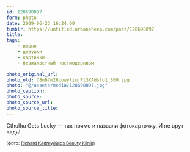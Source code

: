 ```yaml
---
id: 128698097
form: photo
date: 2009-06-23 16:24:00
tumblr: https://untitled.urbansheep.com/post/128698097
title:
tags:
    - порно
    - девушки
    - картинки
    - безжалостный постмодернизм

photo_original_url:
photo_old: 78n67m26LowylimjPl3XAdsfo1_500.jpg
photo: "@/assets/media/128698097.jpg"
photo_caption:
photo_source:
photo_source_url:
photo_source_title:
---
```


<p>Cthulhu Gets Lucky — так прямо и назвали фотокарточку. И не врут ведь!</p>

<p><small>(фото: <a href="http://www.flickr.com/photos/88064091@N00/3619489262/in/set-72157603710632773/">Richard Kadrey/Kaos Beauty Klinik</a>)</small></p>
